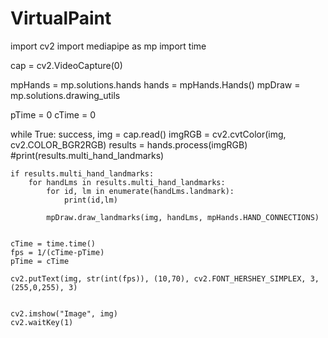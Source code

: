 # VirtualPaint
import cv2
import mediapipe as mp
import time

cap = cv2.VideoCapture(0)

mpHands = mp.solutions.hands
hands = mpHands.Hands()
mpDraw = mp.solutions.drawing_utils

pTime = 0
cTime = 0



while True:
    success, img = cap.read()
    imgRGB = cv2.cvtColor(img, cv2.COLOR_BGR2RGB)
    results = hands.process(imgRGB)
    #print(results.multi_hand_landmarks)

    if results.multi_hand_landmarks:
        for handLms in results.multi_hand_landmarks:
            for id, lm in enumerate(handLms.landmark):
                print(id,lm)

            mpDraw.draw_landmarks(img, handLms, mpHands.HAND_CONNECTIONS)


    cTime = time.time()
    fps = 1/(cTime-pTime)
    pTime = cTime

    cv2.putText(img, str(int(fps)), (10,70), cv2.FONT_HERSHEY_SIMPLEX, 3, (255,0,255), 3)


    cv2.imshow("Image", img)
    cv2.waitKey(1)
